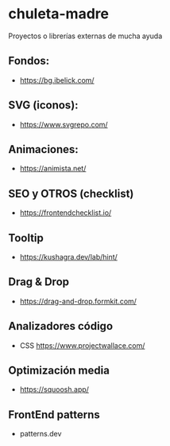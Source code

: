 # chuleta-madre
Proyectos o librerías externas de mucha ayuda
## Fondos:
- https://bg.ibelick.com/
## SVG (iconos):
- https://www.svgrepo.com/
## Animaciones:
- https://animista.net/
## SEO y OTROS (checklist)
- https://frontendchecklist.io/
## Tooltip
- https://kushagra.dev/lab/hint/
## Drag & Drop
- https://drag-and-drop.formkit.com/
## Analizadores código
- CSS https://www.projectwallace.com/
## Optimización media
- https://squoosh.app/
## FrontEnd patterns
- patterns․dev
